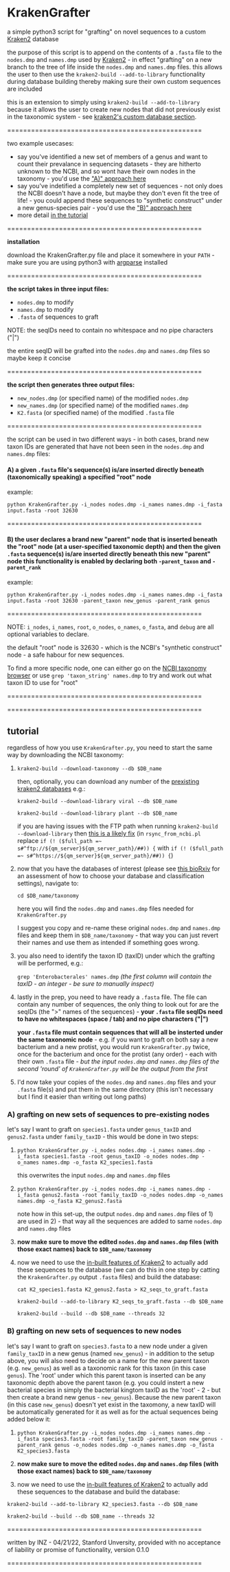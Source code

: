 # KrakenGrafter
a simple python3 script for "grafting" on novel sequences to a custom [Kraken2](https://github.com/DerrickWood/kraken2) database

the purpose of this script is to append on the contents of a `.fasta` file to the `nodes.dmp` and `names.dmp` used by [Kraken2](https://github.com/DerrickWood/kraken2) - in effect "grafting" on a new branch to the tree of life inside the `nodes.dmp` and `names.dmp` files. this allows the user to then use the `kraken2-build --add-to-library` functionality during database building thereby making sure their own custom sequences are included

this is an extension to simply using `kraken2-build --add-to-library` because it allows the user to create new nodes that did not previously exist in the taxonomic system - see [kraken2's custom database section](https://github.com/DerrickWood/kraken2/blob/master/docs/MANUAL.markdown#custom-databases).

=================================================

two example usecases: 
- say you've identified a new set of members of a genus and want to count their prevalance in sequencing datasets - they are hitherto unknown to the NCBI, and so wont have their own nodes in the taxonomy - you'd use the ["A)" approach here](https://github.com/Zheludev/KrakenGrafter/edit/main/README.md#1-a-given-fasta-files-sequences-isare-inserted-directly-beneath-taxonomically-speaking-a-specified-root-node)
- say you've indetified a completely new set of sequences - not only does the NCBI doesn't have a node, but maybe they don't even fit the tree of life! - you could append these sequences to "synthetic construct" under a new genus-species pair - you'd use the ["B)" approach here](https://github.com/Zheludev/KrakenGrafter/edit/main/README.md#2-the-user-declares-a-brand-new-parent-node-that-is-inserted-beneath-the-root-node-at-a-user-specified-taxonomic-depth-and-then-the-given-fasta-sequences-isare-inserted-directly-beneath-this-new-parent-node-this-functionality-is-enabled-by-declaring-both--parent_taxon-and--parent_rank)
- more detail [in the tutorial](https://github.com/Zheludev/KrakenGrafter/edit/main/README.md#tutorial)

=================================================

**installation**

download the KrakenGrafter.py file and place it somewhere in your `PATH` - make sure you are using python3 with [argparse](https://docs.python.org/3/library/argparse.html) installed

=================================================

**the script takes in three input files:**
* `nodes.dmp` to modify
* `names.dmp` to modify
* `.fasta` of sequences to graft

NOTE: the seqIDs need to contain no whitespace and no pipe characters ("|")

the entire seqID will be grafted into the `nodes.dmp` and `names.dmp` files so maybe keep it concise

=================================================

**the script then generates three output files:**
* `new_nodes.dmp` (or specified name) of the modified `nodes.dmp`
* `new_names.dmp` (or specified name) of the modified `names.dmp`
* `K2.fasta` (or specified name) of the modified `.fasta` file

=================================================

the script can be used in two different ways - in both cases, brand new taxon IDs are generated that have not been seen in the `nodes.dmp` and `names.dmp` files:
#### A) a given `.fasta` file's sequence(s) is/are inserted directly beneath (taxonomically speaking) a specified "root" node

  example:

  `python KrakenGrafter.py -i_nodes nodes.dmp -i_names names.dmp -i_fasta input.fasta -root 32630`

=================================================

#### B) the user declares a brand new "parent" node that is inserted beneath the "root" node (at a user-specified taxonomic depth) and then the given `.fasta` sequence(s) is/are inserted directly beneath this new "parent" node this functionality is enabled by declaring both `-parent_taxon` and `-parent_rank`

  example:

  `python KrakenGrafter.py -i_nodes nodes.dmp -i_names names.dmp -i_fasta input.fasta -root 32630 -parent_taxon new_genus -parent_rank genus`

=================================================

NOTE: `i_nodes`, `i_names`, `root`, `o_nodes`, `o_names`, `o_fasta`, and `debug` are all optional variables to declare.

the default "root" node is 32630 - which is the NCBI's "synthetic construct" node - a safe habour for new sequences.

To find a more specific node, one can either go on the [NCBI taxonomy browser](https://www.ncbi.nlm.nih.gov/Taxonomy/Browser/wwwtax.cgi) or use `grep 'taxon_string' names.dmp` to try and work out what taxon ID to use for "root"

=================================================

=================================================

## tutorial

regardless of how you use `KrakenGrafter.py`, you need to start the same way by downloading the NCBI taxonomy:

1. `kraken2-build --download-taxonomy --db $DB_name`

    then, optionally, you can download any number of the [prexisting kraken2 databases](https://github.com/DerrickWood/kraken2/blob/master/docs/MANUAL.markdown#custom-databases) e.g.:

    `kraken2-build --download-library viral --db $DB_name`

    `kraken2-build --download-library plant --db $DB_name`
    
    if you are having issues with the FTP path when running `kraken2-build --download-library` then [this is a likely fix](https://github.com/DerrickWood/kraken2/issues/508) (in `rsync_from_ncbi.pl` replace `if (! ($full_path =~ s#^ftp://${qm_server}${qm_server_path}/##)) {` with `if (! ($full_path =~ s#^https://${qm_server}${qm_server_path}/##)) {`)

2. now that you have the databases of interest (please see [this bioRxiv](https://bit.ly/3EWkYJf) for an assessment of how to choose your database and classification settings), navigate to:

    `cd $DB_name/taxonomy`

    here you will find the `nodes.dmp` and `names.dmp` files needed for `KrakenGrafter.py`

    I suggest you copy and re-name these original `nodes.dmp` and `names.dmp` files and keep them in `$DB_name/taxonomy` - that way you can just revert their names and use them as intended if something goes wrong.

3. you also need to identify the taxon ID (taxID) under which the grafting will be performed, e.g.:

    `grep 'Enterobacterales' names.dmp` _(the first column will contain the taxID - an integer - be sure to manually inspect)_

4. lastly in the prep, you need to have ready a `.fasta` file. The file can contain any number of sequences, the only thing to look out for are the seqIDs (the ">" names of the sequences) - **your `.fasta` file seqIDs need to have no whitespaces (space / tab) and no pipe characters ("|")**

    **your `.fasta` file must contain sequences that will all be insterted under the same taxonomic node** - e.g. if you want to graft on both say a new bacterium and a new protist, you would run `KrakenGrafter.py` twice, once for the bacterium and once for the protist (any order) - each with their own `.fasta` file - _but the input `nodes.dmp` and `names.dmp` files of the second 'round' of `KrakenGrafter.py` will be the output from the first_

5. I'd now take your copies of the `nodes.dmp` and `names.dmp` files and your `.fasta` file(s) and put them in the same directory (this isn't necessary but I find it easier than writing out long paths)

### A) grafting on new sets of sequences to pre-existing nodes

   let's say I want to graft on `species1.fasta` under `genus_taxID` and `genus2.fasta` under `family_taxID` - this would be done in two steps:
   
 1) `python KrakenGrafter.py -i_nodes nodes.dmp -i_names names.dmp -i_fasta species1.fasta -root genus_taxID -o_nodes nodes.dmp -o_names names.dmp -o_fasta K2_species1.fasta`
   
    this overwrites the input `nodes.dmp` and `names.dmp` files
   
 2) `python KrakenGrafter.py -i_nodes nodes.dmp -i_names names.dmp -i_fasta genus2.fasta -root family_taxID -o_nodes nodes.dmp -o_names names.dmp -o_fasta K2_genus2.fasta`
   
    note how in this set-up, the output `nodes.dmp` and `names.dmp` files of 1) are used in 2) - that way all the sequences are added to same `nodes.dmp` and `names.dmp` files
   
 3) **now make sure to move the edited `nodes.dmp` and `names.dmp` files (with those exact names) back to `$DB_name/taxonomy`**
   
 4) now we need to use the [in-built features of Kraken2](https://github.com/DerrickWood/kraken2/blob/master/docs/MANUAL.markdown#custom-databases) to actually add these sequences to the database (we can do this in one step by catting the `KrakenGrafter.py` output `.fasta` files) and build the database:
   
    `cat K2_species1.fasta K2_genus2.fasta > K2_seqs_to_graft.fasta`
   
    `kraken2-build --add-to-library K2_seqs_to_graft.fasta --db $DB_name`
   
    `kraken2-build --build --db $DB_name --threads 32`

### B) grafting on new sets of sequences to new nodes

   let's say I want to graft on `species3.fasta` to a new node under a given `family_taxID` in a new genus (named `new_genus`) - in addition to the setup above, you will also need to decide on a name for the new parent taxon (e.g. `new_genus`) as well as a taxonomic rank for this taxon (in this case `genus`). The 'root' under which this parent taxon is inserted can be any taxonomic depth above the parent taxon (e.g. you could instert a new bacterial species in simply the bacterial kingtom taxID as the 'root' - 2 - but then create a brand new genus - `new_genus`). Because the new parent taxon (in this case `new_genus`) doesn't yet exist in the taxomony, a new taxID will be automatically generated for it as well as for the actual sequences being added below it:
 
   1) `python KrakenGrafter.py -i_nodes nodes.dmp -i_names names.dmp -i_fasta species3.fasta -root family_taxID -parent_taxon new_genus -parent_rank genus -o_nodes nodes.dmp -o_names names.dmp -o_fasta K2_species3.fasta`

   2) **now make sure to move the edited `nodes.dmp` and `names.dmp` files (with those exact names) back to `$DB_name/taxonomy`**
   
   3) now we need to use the [in-built features of Kraken2](https://github.com/DerrickWood/kraken2/blob/master/docs/MANUAL.markdown#custom-databases) to actually add these sequences to the database and build the database:
      
   `kraken2-build --add-to-library K2_species3.fasta --db $DB_name`
   
   `kraken2-build --build --db $DB_name --threads 32`

=================================================

written by INZ - 04/21/22, Stanford Unversity, provided with no acceptance of liability or promise of functionality, version 0.1.0

=================================================
